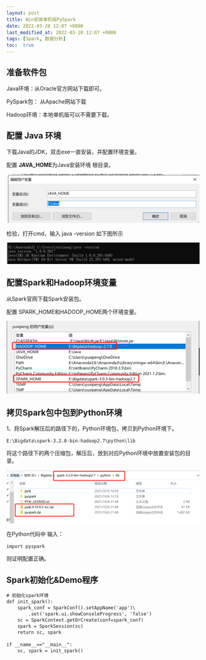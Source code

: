 ```yaml
---
layout: post
title: Win安装单机版PySpark
date: 2022-03-20 12:07 +0800
last_modified_at: 2022-03-20 12:07 +0800
tags: [Spark, 数据分析]
toc:  true
---
```


## 准备软件包

Java环境：从Oracle官方网站下载即可。

PySpark包： 从Apache网站下载

Hadoop环境：本地单机版可以不需要下载。

## 配置 Java 环境

下载Java的JDK，双击exe一直安装，并配置环境变量。

配置  **JAVA_HOME**为Java安装环境 根目录。

![1642684167470](/image/1642684167470.png)

检验，打开cmd，输入 java -version 如下图所示

![1642684205839](/image/1642684205839.png)



## 配置Spark和Hadoop环境变量

从Spark官网下载Spark安装包。

配置 SPARK_HOME和HADOOP_HOME两个环境变量。

![1642684374799](/image/1642684374799.png)



## 拷贝Spark包中包到Python环境

1、将Spark解压后的路径下的，Python环境包，拷贝到Python环境下。

```
E:\Bigdata\spark-3.2.0-bin-hadoop2.7\python\lib
```

将这个路径下的两个压缩包，解压后，放到对应Python环境中放置安装包的目录。

![1642685093362](/image/1642685093362.png)

在Python代码中 输入：

```
import pyspark
```

则证明配置正确。

## Spark初始化&Demo程序

```
# 初始化spark环境
def init_spark():
    spark_conf = SparkConf().setAppName('app')\
        .set('spark.ui.showConsoleProgress', 'false')
    sc = SparkContext.getOrCreate(conf=spark_conf)
    spark = SparkSession(sc)
    return sc, spark

if __name__=="__main__":
	sc, spark = init_spark()
```

